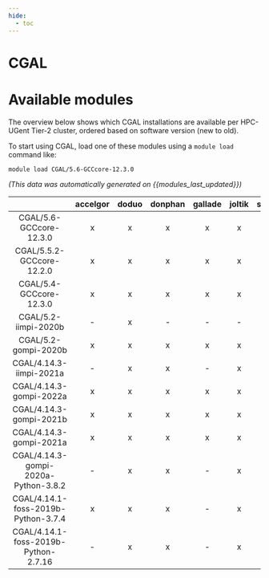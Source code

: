 ```yaml
---
hide:
  - toc
---
```


CGAL
====

# Available modules


The overview below shows which CGAL installations are available per HPC-UGent Tier-2 cluster, ordered based on software version (new to old).

To start using CGAL, load one of these modules using a `module load` command like:

```shell
module load CGAL/5.6-GCCcore-12.3.0
```

*(This data was automatically generated on {{modules_last_updated}})*  

| |accelgor|doduo|donphan|gallade|joltik|shinx|skitty|
| :---: | :---: | :---: | :---: | :---: | :---: | :---: | :---: |
|CGAL/5.6-GCCcore-12.3.0|x|x|x|x|x|x|x|
|CGAL/5.5.2-GCCcore-12.2.0|x|x|x|x|x|-|-|
|CGAL/5.4-GCCcore-12.3.0|x|x|x|x|x|x|x|
|CGAL/5.2-iimpi-2020b|-|x|-|-|-|-|-|
|CGAL/5.2-gompi-2020b|x|x|x|x|x|-|-|
|CGAL/4.14.3-iimpi-2021a|-|x|x|-|x|-|-|
|CGAL/4.14.3-gompi-2022a|x|x|x|x|x|-|-|
|CGAL/4.14.3-gompi-2021b|x|x|x|x|x|-|-|
|CGAL/4.14.3-gompi-2021a|x|x|x|x|x|-|-|
|CGAL/4.14.3-gompi-2020a-Python-3.8.2|-|x|x|-|x|-|-|
|CGAL/4.14.1-foss-2019b-Python-3.7.4|x|x|x|-|x|-|-|
|CGAL/4.14.1-foss-2019b-Python-2.7.16|-|x|x|-|x|-|-|
